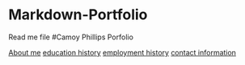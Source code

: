 # Markdown-Portfolio
Read me file
#Camoy Phillips Porfolio

[About me](index)
[education history](education)
[employment history](employment)
[contact information](contact)

